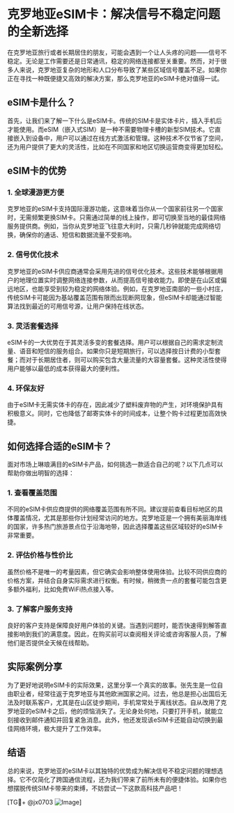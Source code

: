 # 克罗地亚eSIM卡：解决信号不稳定问题的全新选择

在克罗地亚旅行或者长期居住的朋友，可能会遇到一个让人头疼的问题——信号不稳定。无论是工作需要还是日常通讯，稳定的网络连接都至关重要。然而，对于很多人来说，克罗地亚复杂的地形和人口分布导致了某些区域信号覆盖不足。如果你正在寻找一种既便捷又高效的解决方案，那么克罗地亚的eSIM卡绝对值得一试。

## eSIM卡是什么？

首先，让我们来了解一下什么是eSIM卡。传统的SIM卡是实体卡片，插入手机后才能使用。而eSIM（嵌入式SIM）是一种不需要物理卡槽的新型SIM技术。它直接嵌入到设备中，用户可以通过在线方式激活和管理。这种技术不仅节省了空间，还为用户提供了更大的灵活性，比如在不同国家和地区切换运营商变得更加轻松。

## eSIM卡的优势

### 1. **全球漫游更方便**
克罗地亚的eSIM卡支持国际漫游功能，这意味着当你从一个国家前往另一个国家时，无需频繁更换SIM卡。只需通过简单的线上操作，即可切换至当地的最佳网络服务提供商。例如，当你从克罗地亚飞往意大利时，只需几秒钟就能完成网络切换，确保你的通话、短信和数据流量不受影响。

### 2. **信号优化技术**
克罗地亚的eSIM卡供应商通常会采用先进的信号优化技术。这些技术能够根据用户的地理位置实时调整网络连接参数，从而提高信号接收能力。即使是在山区或偏远地区，也能享受到较为稳定的网络体验。例如，在克罗地亚南部的一些小村庄，传统SIM卡可能因为基站覆盖范围有限而出现断网现象，但eSIM卡却能通过智能算法找到最近的可用信号源，让用户保持在线状态。

### 3. **灵活套餐选择**
eSIM卡的一大优势在于其灵活多变的套餐选择。用户可以根据自己的需求定制流量、语音和短信的服务组合。如果你只是短期旅行，可以选择按日计费的小型套餐；而对于长期居住者，则可以购买包含大量流量的大容量套餐。这种灵活性使得用户能够以最低的成本获得最大的便利性。

### 4. **环保友好**
由于eSIM卡无需实体卡的存在，因此减少了塑料废弃物的产生，对环境保护具有积极意义。同时，它也降低了邮寄实体卡的时间成本，让整个购卡过程更加高效快捷。

## 如何选择合适的eSIM卡？

面对市场上琳琅满目的eSIM卡产品，如何挑选一款适合自己的呢？以下几点可以帮助你做出明智的选择：

### 1. **查看覆盖范围**
不同的eSIM卡供应商提供的网络覆盖范围有所不同。建议提前查看目标地区的具体覆盖情况，尤其是那些你计划经常访问的地方。克罗地亚是一个拥有美丽海岸线的国家，许多热门旅游景点位于沿海地带，因此选择覆盖这些区域较好的eSIM卡非常重要。

### 2. **评估价格与性价比**
虽然价格不是唯一的考量因素，但它确实会影响整体使用体验。比较不同供应商的价格方案，并结合自身实际需求进行权衡。有时候，稍微贵一点的套餐可能包含更多额外福利，比如免费WiFi热点接入等。

### 3. **了解客户服务支持**
良好的客户支持是保障良好用户体验的关键。当遇到问题时，能否快速得到解答直接影响到我们的满意度。因此，在购买前可以查阅相关评论或咨询客服人员，了解他们是否提供全天候在线帮助。

## 实际案例分享

为了更好地说明eSIM卡的实际效果，这里分享一个真实的故事。张先生是一位自由职业者，经常往返于克罗地亚与其他欧洲国家之间。过去，他总是担心出国后无法及时联系客户，尤其是在山区徒步期间，手机常常处于离线状态。自从改用了克罗地亚的eSIM卡之后，他的烦恼消失了。无论身处何地，只要打开手机，就能立刻接收到邮件通知并回复紧急消息。此外，他还发现该eSIM卡还能自动切换到最佳网络环境，极大提升了工作效率。

## 结语

总的来说，克罗地亚的eSIM卡以其独特的优势成为解决信号不稳定问题的理想选择。它不仅简化了跨国通信流程，还为我们带来了前所未有的便捷体验。如果你也想摆脱传统SIM卡带来的束缚，不妨尝试一下这款高科技产品吧！

[TG💪+ @jx0703 ![Image](https://github.com/user-attachments/assets/dbca1d08-cadb-493c-b0ec-ad6f7a83f270)]